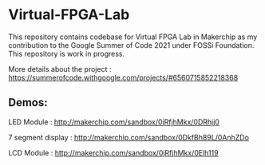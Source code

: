# Virtual-FPGA-Lab
This repository contains codebase for Virtual FPGA Lab in Makerchip as my contribution to the Google Summer of Code 2021 under FOSSi Foundation. This repository is work in progress.

More details about the project : https://summerofcode.withgoogle.com/projects/#6560715852218368

## Demos:
LED Module : http://makerchip.com/sandbox/0jRfjhMkx/0DRhjj0


7 segment display : http://makerchip.com/sandbox/0DkfBh89L/0AnhZDo


LCD Module : http://makerchip.com/sandbox/0jRfjhMkx/0Elh119
